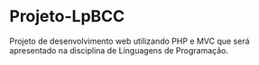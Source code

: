 # Projeto-LpBCC

Projeto de desenvolvimento web utilizando PHP e MVC que será apresentado na disciplina de Linguagens de Programação.
